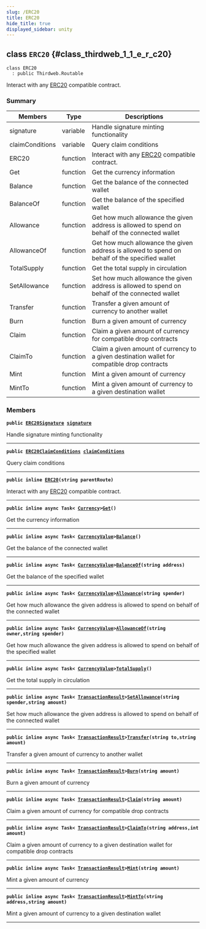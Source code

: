 ```yaml
---
slug: /ERC20
title: ERC20
hide_title: true
displayed_sidebar: unity
---
```


## class `ERC20` {#class_thirdweb_1_1_e_r_c20}

```
class ERC20
  : public Thirdweb.Routable
```

Interact with any [ERC20](#class_thirdweb_1_1_e_r_c20) compatible contract.

### Summary

| Members         | Type     | Descriptions                                                                                   |
| --------------- | -------- | ---------------------------------------------------------------------------------------------- |
| signature       | variable | Handle signature minting functionality                                                         |
| claimConditions | variable | Query claim conditions                                                                         |
| ERC20           | function | Interact with any [ERC20](#class_thirdweb_1_1_e_r_c20) compatible contract.                    |
| Get             | function | Get the currency information                                                                   |
| Balance         | function | Get the balance of the connected wallet                                                        |
| BalanceOf       | function | Get the balance of the specified wallet                                                        |
| Allowance       | function | Get how much allowance the given address is allowed to spend on behalf of the connected wallet |
| AllowanceOf     | function | Get how much allowance the given address is allowed to spend on behalf of the specified wallet |
| TotalSupply     | function | Get the total supply in circulation                                                            |
| SetAllowance    | function | Set how much allowance the given address is allowed to spend on behalf of the connected wallet |
| Transfer        | function | Transfer a given amount of currency to another wallet                                          |
| Burn            | function | Burn a given amount of currency                                                                |
| Claim           | function | Claim a given amount of currency for compatible drop contracts                                 |
| ClaimTo         | function | Claim a given amount of currency to a given destination wallet for compatible drop contracts   |
| Mint            | function | Mint a given amount of currency                                                                |
| MintTo          | function | Mint a given amount of currency to a given destination wallet                                  |

### Members

**`public `[`ERC20Signature`](docs/unity/ERC20Signature.md#class_thirdweb_1_1_e_r_c20_signature)` `[`signature`](#class_thirdweb_1_1_e_r_c20_1a898630b9be6c9c1d251f79f01d54216c)**

Handle signature minting functionality

---

**`public `[`ERC20ClaimConditions`](docs/unity/ERC20ClaimConditions.md#class_thirdweb_1_1_e_r_c20_claim_conditions)` `[`claimConditions`](#class_thirdweb_1_1_e_r_c20_1ac6d87251eef3c81004530fe5c8d78229)**

Query claim conditions

---

**`public inline `[`ERC20`](#class_thirdweb_1_1_e_r_c20_1ad08f90ef64afa7f8d63a2459152f771e)`(string parentRoute)`**

Interact with any [ERC20](#class_thirdweb_1_1_e_r_c20) compatible contract.

---

**`public inline async Task< `[`Currency`](docs/unity/Currency.md#struct_thirdweb_1_1_currency)`>`[`Get`](#class_thirdweb_1_1_e_r_c20_1acc3cbc07eae3300faf7b36250a71b7c3)`()`**

Get the currency information

---

**`public inline async Task< `[`CurrencyValue`](docs/unity/CurrencyValue.md#struct_thirdweb_1_1_currency_value)`>`[`Balance`](#class_thirdweb_1_1_e_r_c20_1aaca1f1963dcabbab722c095f6b9c1aea)`()`**

Get the balance of the connected wallet

---

**`public inline async Task< `[`CurrencyValue`](docs/unity/CurrencyValue.md#struct_thirdweb_1_1_currency_value)`>`[`BalanceOf`](#class_thirdweb_1_1_e_r_c20_1a13c404ac14930ee4c8de7999e66fc928)`(string address)`**

Get the balance of the specified wallet

---

**`public inline async Task< `[`CurrencyValue`](docs/unity/CurrencyValue.md#struct_thirdweb_1_1_currency_value)`>`[`Allowance`](#class_thirdweb_1_1_e_r_c20_1a9f84493119daf878da873a7fcf303b94)`(string spender)`**

Get how much allowance the given address is allowed to spend on behalf of the connected wallet

---

**`public inline async Task< `[`CurrencyValue`](docs/unity/CurrencyValue.md#struct_thirdweb_1_1_currency_value)`>`[`AllowanceOf`](#class_thirdweb_1_1_e_r_c20_1aacefeb72cef811dacb2d4c26a91b4a57)`(string owner,string spender)`**

Get how much allowance the given address is allowed to spend on behalf of the specified wallet

---

**`public inline async Task< `[`CurrencyValue`](docs/unity/CurrencyValue.md#struct_thirdweb_1_1_currency_value)`>`[`TotalSupply`](#class_thirdweb_1_1_e_r_c20_1a7ad53d8b08e7392bfc203ec1bba16e82)`()`**

Get the total supply in circulation

---

**`public inline async Task< `[`TransactionResult`](docs/unity/TransactionResult.md#class_thirdweb_1_1_transaction_result)`>`[`SetAllowance`](#class_thirdweb_1_1_e_r_c20_1a6e9fa38031ea3498a2e323a302c7a281)`(string spender,string amount)`**

Set how much allowance the given address is allowed to spend on behalf of the connected wallet

---

**`public inline async Task< `[`TransactionResult`](docs/unity/TransactionResult.md#class_thirdweb_1_1_transaction_result)`>`[`Transfer`](#class_thirdweb_1_1_e_r_c20_1af8407284de3fac7445509232ff0969a9)`(string to,string amount)`**

Transfer a given amount of currency to another wallet

---

**`public inline async Task< `[`TransactionResult`](docs/unity/TransactionResult.md#class_thirdweb_1_1_transaction_result)`>`[`Burn`](#class_thirdweb_1_1_e_r_c20_1abbb4f9703642601cbc685719816378da)`(string amount)`**

Burn a given amount of currency

---

**`public inline async Task< `[`TransactionResult`](docs/unity/TransactionResult.md#class_thirdweb_1_1_transaction_result)`>`[`Claim`](#class_thirdweb_1_1_e_r_c20_1a0fc58a72fca14206933ae8b573bf71cf)`(string amount)`**

Claim a given amount of currency for compatible drop contracts

---

**`public inline async Task< `[`TransactionResult`](docs/unity/TransactionResult.md#class_thirdweb_1_1_transaction_result)`>`[`ClaimTo`](#class_thirdweb_1_1_e_r_c20_1ac50b6fd72bede6008a1a6ef60dce00a2)`(string address,int amount)`**

Claim a given amount of currency to a given destination wallet for compatible drop contracts

---

**`public inline async Task< `[`TransactionResult`](docs/unity/TransactionResult.md#class_thirdweb_1_1_transaction_result)`>`[`Mint`](#class_thirdweb_1_1_e_r_c20_1a3e33dd90d22dcb21aad6946ea536e3d0)`(string amount)`**

Mint a given amount of currency

---

**`public inline async Task< `[`TransactionResult`](docs/unity/TransactionResult.md#class_thirdweb_1_1_transaction_result)`>`[`MintTo`](#class_thirdweb_1_1_e_r_c20_1af61de11c88827d057125da0b6e01146b)`(string address,string amount)`**

Mint a given amount of currency to a given destination wallet

---
